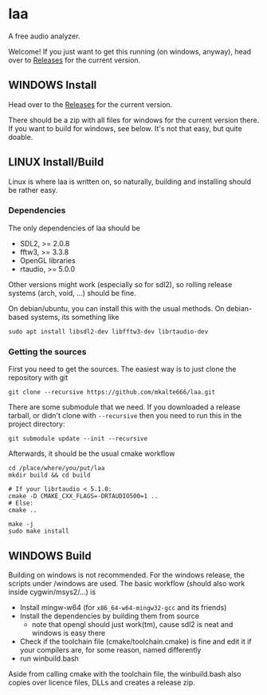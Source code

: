 # laa
A free audio analyzer. 

Welcome! If you just want to get this running (on windows, anyway), head over to  [Releases](https://github.com/mkalte666/laa/releases) for the current version. 

## WINDOWS Install

Head over to the [Releases](https://github.com/mkalte666/laa/releases) for the current version. 

There should be a zip with all files for windows for the current version there. 
If you want to build for windows, see below. It's not that easy, but quite doable.

## LINUX Install/Build 
Linux is where laa is written on, so naturally, building and installing should be rather easy. 

### Dependencies 
The only dependencies of laa should be 
 * SDL2, >= 2.0.8
 * fftw3, >= 3.3.8
 * OpenGL libraries 
 * rtaudio, >= 5.0.0
 
Other versions might work (especially so for sdl2), so rolling release systems (arch, void, ...) should be fine.
 
On debian/ubuntu, you can install this with the usual methods. On debian-based systems, its something like 
    
    sudo apt install libsdl2-dev libfftw3-dev librtaudio-dev 

### Getting the sources
First you need to get the sources. The easiest way is to just clone the repository with git
    
    git clone --recursive https://github.com/mkalte666/laa.git

There are some submodule that we need.
If you downloaded a release tarball, or didn't clone with `--recursive` then you need to run this in the project directory:
 
    git submodule update --init --recursive

Afterwards, it should be the usual cmake workflow

    cd /place/where/you/put/laa
    mkdir build && cd build

    # If your librtaudio < 5.1.0:
    cmake -D CMAKE_CXX_FLAGS=-DRTAUDIO500=1 ..
    # Else:
    cmake ..

    make -j
    sudo make install 
    
## WINDOWS Build
Building on windows is not recommended. 
For the windows release, the scripts under /windows are used. 
The basic workflow (should also work inside cygwin/msys2/...) is 
  * Install mingw-w64 (for `x86_64-w64-mingw32-gcc` and its friends)
  * Install the dependencies by building them from source
    * note that opengl should just work(tm), cause sdl2 is neat and windows is easy there
  * Check if the toolchain file (cmake/toolchain.cmake) is fine and edit it if your compilers are, for some reason, named differently
  * run winbuild.bash
  
Aside from calling cmake with the toolchain file, the winbuild.bash also copies over licence files, DLLs and creates a release zip.
